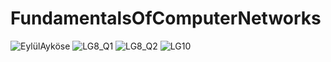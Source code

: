 # FundamentalsOfComputerNetworks
![EylülAyköse](https://user-images.githubusercontent.com/103056785/173595070-ebf3435a-088a-47d3-937d-e0f891f57fda.png)
![LG8_Q1](https://user-images.githubusercontent.com/103056785/173595077-395d0202-15ac-4515-a11a-35f93c505a02.png)
![LG8_Q2](https://user-images.githubusercontent.com/103056785/173595088-e574929f-1660-40ba-a528-33c8316dca5b.png)
![LG10](https://user-images.githubusercontent.com/103056785/173595095-23c18321-6d85-4b67-8c4a-4ce937ec918c.png)
